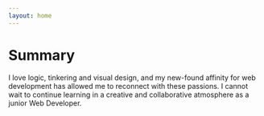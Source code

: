 ```yaml
---
layout: home
---
```

# Summary

I love logic, tinkering and visual design, and my new-found affinity for web development has allowed me to reconnect with these passions. I cannot wait to continue learning in a creative and collaborative atmosphere as a junior Web Developer.

